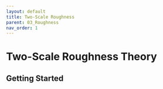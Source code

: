 ```yaml
---
layout: default
title: Two-Scale Roughness
parent: 03_Roughness
nav_order: 1
---
```


# Two-Scale Roughness Theory

## Getting Started
